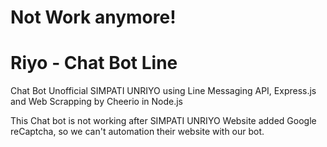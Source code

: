 # Not Work anymore!
# Riyo - Chat Bot Line
Chat Bot Unofficial SIMPATI UNRIYO using Line Messaging API, Express.js and Web Scrapping by Cheerio in Node.js

This Chat bot is not working after SIMPATI UNRIYO Website added Google reCaptcha, so we can't automation their website with our bot.
